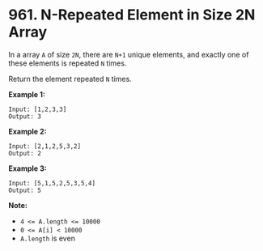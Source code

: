 # 961. N-Repeated Element in Size 2N Array

In a array `A` of size `2N`, there are `N+1` unique elements, and exactly one of these elements is repeated `N` times.

Return the element repeated `N` times.

**Example 1:**

```()
Input: [1,2,3,3]
Output: 3
```

**Example 2:**

```()
Input: [2,1,2,5,3,2]
Output: 2
```

**Example 3:**

```()
Input: [5,1,5,2,5,3,5,4]
Output: 5
```

**Note:**

- `4 <= A.length <= 10000`
- `0 <= A[i] < 10000`
- `A.length` is even

